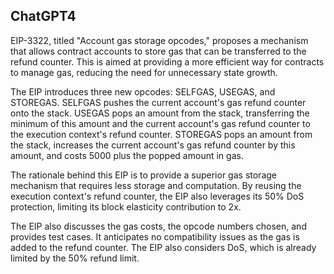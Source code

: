 ## ChatGPT4

EIP-3322, titled "Account gas storage opcodes," proposes a mechanism that allows contract accounts to store gas that can be transferred to the refund counter. This is aimed at providing a more efficient way for contracts to manage gas, reducing the need for unnecessary state growth.

The EIP introduces three new opcodes: SELFGAS, USEGAS, and STOREGAS. SELFGAS pushes the current account's gas refund counter onto the stack. USEGAS pops an amount from the stack, transferring the minimum of this amount and the current account's gas refund counter to the execution context's refund counter. STOREGAS pops an amount from the stack, increases the current account's gas refund counter by this amount, and costs 5000 plus the popped amount in gas.

The rationale behind this EIP is to provide a superior gas storage mechanism that requires less storage and computation. By reusing the execution context's refund counter, the EIP also leverages its 50% DoS protection, limiting its block elasticity contribution to 2x.

The EIP also discusses the gas costs, the opcode numbers chosen, and provides test cases. It anticipates no compatibility issues as the gas is added to the refund counter. The EIP also considers DoS, which is already limited by the 50% refund limit.
